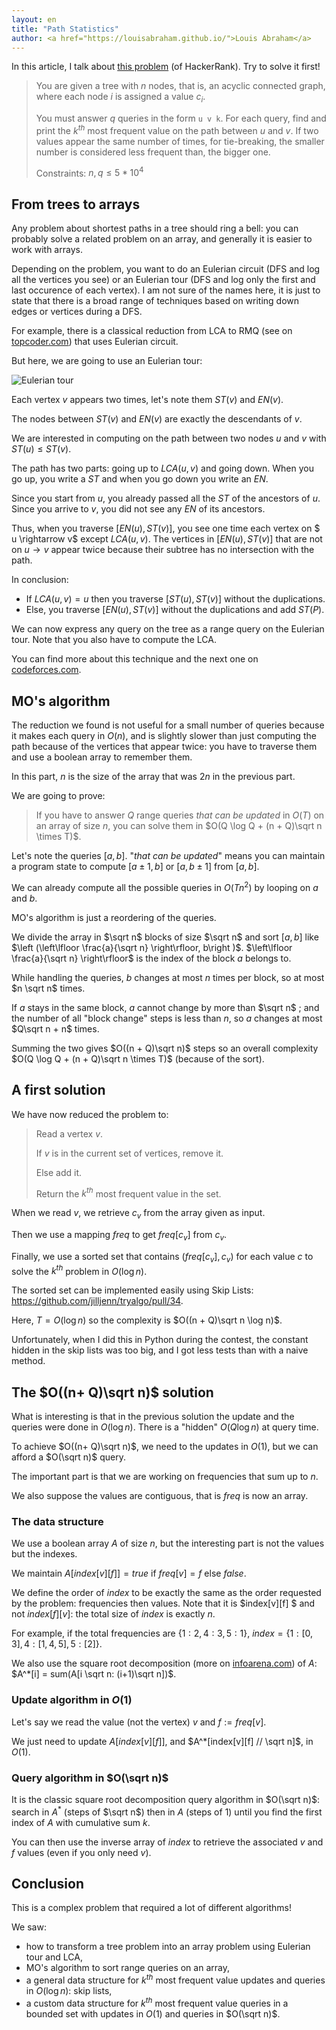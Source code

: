 ```yaml
---
layout: en
title: "Path Statistics"
author: <a href="https://louisabraham.github.io/">Louis Abraham</a>
---
```


In this article, I talk about [this problem](https://www.hackerrank.com/contests/w34/challenges/path-statistics/problem) (of HackerRank). Try to solve it first!

> You are given a tree with $n$ nodes, that is, an acyclic connected graph, where each node $i$ is assigned a value $c_i$.
>
> You must answer $q$ queries in the form `u v k`. For each query, find and print the $k^{th}$ most frequent value on the path between $u$ and $v$. If two values appear the same number of times, for tie-breaking, the smaller number is considered less frequent than, the bigger one.
>
> Constraints: $n, q ≤ 5 * 10^4$

## From trees to arrays

Any problem about shortest paths in a tree should ring a bell: you can probably solve a related problem on an array, and generally it is easier to work with arrays.

Depending on the problem, you want to do an Eulerian circuit (DFS and log all the vertices you see) or an Eulerian tour (DFS and log only the first and last occurence of each vertex). I am not sure of the names here, it is just to state that there is a broad range of techniques based on writing down edges or vertices during a DFS.

For example, there is a classical reduction from LCA to RMQ (see on [topcoder.com](https://www.topcoder.com/community/data-science/data-science-tutorials/range-minimum-query-and-lowest-common-ancestor/#Reduction%20from%20LCA%20to%20RMQ)) that uses Eulerian circuit.

But here, we are going to use an Eulerian tour:

![Eulerian tour]({{site.images}}eulerian-circuit.png)

Each vertex $v$ appears two times, let's note them $ST(v)$ and $EN(v)$.

The nodes between $ST(v)$ and $EN(v)$ are exactly the descendants of $v$.

We are interested in computing on the path between two nodes $u$ and $v$ with $ST(u) ≤ ST(v)$.

The path has two parts: going up to $LCA(u, v)$ and going down. When you go up, you write a $ST$ and when you go down you write an $EN$.

Since you start from $u$, you already passed all the $ST$ of the ancestors of $u$. Since you arrive to $v$, you did not see any $EN$ of its ancestors.

Thus, when you traverse $[EN(u), ST(v)]$, you see one time each vertex on $ u \rightarrow v$ except $LCA(u, v)$. The vertices in $[EN(u), ST(v)]$ that are not on $u \rightarrow v$ appear twice because their subtree has no intersection with the path.

In conclusion:

- If $LCA(u, v) = u$ then you traverse $[ST(u), ST(v)]$ without the duplications.
- Else, you traverse $[EN(u), ST(v)]$ without the duplications and add $ST(P)$.



We can now express any query on the tree as a range query on the Eulerian tour. Note that you also have to compute the LCA.

You can find more about this technique and the next one on [codeforces.com](http://codeforces.com/blog/entry/43230).

## MO's algorithm

The reduction we found is not useful for a small number of queries because it makes each query in $O(n)$, and is slightly slower than just computing the path because of the vertices that appear twice: you have to traverse them and use a boolean array to remember them.

In this part, $n$ is the size of the array that was $2n$ in the previous part.

We are going to prove:

> If you have to answer $Q$ range queries _that can be updated_ in $O(T)$ on an array of size $n$, you can solve them in $O(Q \log Q + (n + Q)\sqrt n  \times T)$.

Let's note the queries $[a, b]$. "_that can be updated_" means you can maintain a program state to compute $[a±1, b]$ or $[a, b±1]$ from $[a, b]$.

We can already compute all the possible queries in $O(T n^2)$  by looping on $a$ and $b$.

MO's algorithm is just a reordering of the queries.

We divide the array in $\sqrt n$  blocks of size $\sqrt n$  and sort $[a, b]$ like $\left (\left\lfloor \frac{a}{\sqrt n} \right\rfloor, b\right )$. $\left\lfloor \frac{a}{\sqrt n} \right\rfloor$ is the index of the block $a$ belongs to.

While handling the queries, $b$ changes at most $n$ times per block, so at most $n \sqrt n$  times.

If $a$ stays in the same block, $a$ cannot change by more than $\sqrt n$ ; and the number of all "block change" steps is less than $n$, so $a$ changes at most $Q\sqrt n + n$ times.

Summing the two gives $O((n + Q)\sqrt n)$ steps so an overall complexity $O(Q \log Q + (n + Q)\sqrt n \times T)$ (because of the sort).



## A first solution 

We have now reduced the problem to:

> Read a vertex $v$.
>
> If $v$ is in the current set of vertices, remove it.
>
> Else add it.
>
> Return the $k^{th}$ most frequent value in the set.

When we read $v$, we retrieve $c_v$ from the array given as input.

Then we use a mapping $freq$ to get $freq[c_v]$ from $c_v$.

Finally, we use a sorted set that contains $(freq[c_v], c_v)$ for each value $c$ to solve the $k^{th}$ problem in $O(\log n)$.

The sorted set can be implemented easily using Skip Lists: https://github.com/jilljenn/tryalgo/pull/34.

Here, $T = O(\log n)$ so the complexity is $O((n + Q)\sqrt n \log n)$.

Unfortunately, when I did this in Python during the contest, the constant hidden in the skip lists was too big, and I got less tests than with a naive method.



## The $O((n+ Q)\sqrt n)$ solution

What is interesting is that in the previous solution the update and the queries were done in $O(\log n)$. There is a "hidden" $O(Q \log n)$ at query time.

To achieve $O((n+ Q)\sqrt n)$, we need to the updates in $O(1)$, but we can afford a $O(\sqrt n)$ query.

The important part is that we are working on frequencies that sum up to  $n$. 

We also suppose the values are contiguous, that is $freq$ is now an array.

### The data structure

We use a boolean array $A$ of size $n$, but the interesting part is not the values but the indexes.

We maintain $A[index[v][f]] = true$ if $freq[v] = f$ else $false$.

We define the order of $index$ to be exactly the same as the order requested by the problem: frequencies then values. Note that it is $index[v][f] $ and not $index[f][v]$: the total size of $index$ is exactly $n$.

For example, if the total frequencies are $\{1: 2, 4: 3, 5: 1\}$, $index = \{1: [0, 3], 4: [1, 4, 5], 5: [2]\}$. 

We also use the square root decomposition (more on [infoarena.com](http://www.infoarena.ro/blog/square-root-trick)) of $A$: $A^*[i] = sum(A[i \sqrt n: (i+1)\sqrt n])$.

### Update algorithm in $O(1)$

Let's say we read the value (not the vertex) $v$ and $f := freq[v]$.

We just need to update $A[index[v][f]]$, and $A^*[index[v][f] // \sqrt n]$, in $O(1)$.

### Query algorithm in $O(\sqrt n)$ 

It is the classic square root decomposition query algorithm in $O(\sqrt n)$: search in $A^*$ (steps of $\sqrt n$) then in $A$ (steps of $1$) until you find the first index of $A$ with cumulative sum $k$.

You can then use the inverse array of $index$ to retrieve the associated $v$ and $f$ values (even if you only need $v$).

## Conclusion

This is a complex problem that required a lot of different algorithms!

We saw:

- how to transform a tree problem into an array problem using Eulerian tour and LCA,
- MO's algorithm to sort range queries on an array,
- a general data structure for $k^{th}$ most frequent value updates and queries in $O(\log n)$: skip lists,
- a custom data structure for $k^{th}$ most frequent value queries in a bounded set with updates in $O(1)$ and queries in $O(\sqrt n)$.

